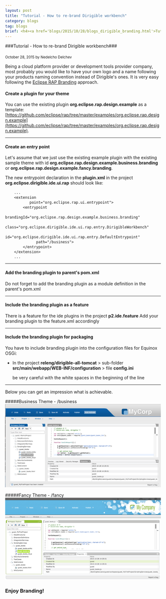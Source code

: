 ```yaml
---
layout: post
title: "Tutorial - How to re-brand Dirigible workbench"
category: blogs
tag: blogs
brief: <h4><a href='blogs/2015/10/28/blogs_dirigible_branding.html'>Tutorial - How to re-brand Dirigible workbench</a></h4> <sub class="post-info">October 28, 2015 by Nedelcho Delchev</sub></br> Being a cloud platform provider or development tools provider company, most probably you would like to have your own logo and a name...<br>
---
```


###Tutorial - How to re-brand Dirigible workbench###

<sub class="post-info">October 28, 2015 by Nedelcho Delchev</sub>

Being a cloud platform provider or development tools provider company, most probably you would like to have your own logo and a name following your products naming convention instead of Dirigible's ones. It is very easy following the [Eclipse RAP Branding](http://help.eclipse.org/mars/index.jsp?topic=%2Forg.eclipse.rap.doc%2Fguide%2Farticles%2Fbranding.html&cp=65_4_2) approach.


#### Create a plugin for your theme
You can use the existing plugin **org.eclipse.rap.design.example** as a template: 
[https://github.com/eclipse/rap/tree/master/examples/org.eclipse.rap.design.example](https://github.com/eclipse/rap/tree/master/examples/org.eclipse.rap.design.example).

---

#### Create an entry point
Let's assume that we just use the existing example plugin with the existing sample theme with id **org.eclipse.rap.design.example.business.branding** or **org.eclipse.rap.design.example.fancy.branding**. 

The new entrypoint declaration in the **plugin.xml** in the project **org.eclipse.dirigible.ide.ui.rap** should look like:

		...
		<extension
		       point="org.eclipse.rap.ui.entrypoint">
		    <entrypoint
		          brandingId="org.eclipse.rap.design.example.business.branding"
		          class="org.eclipse.dirigible.ide.ui.rap.entry.DirigibleWorkbench"
		          id="org.eclipse.dirigible.ide.ui.rap.entry.DefaultEntrypoint"
		          path="/business">
		    </entrypoint>
		</extension> 
		...

---

#### Add the branding plugin to parent's pom.xml
Do not forget to add the branding plugin as a module definition in the parent's pom.xml

---

#### Include the branding plugin as a feature
There is a feature for the ide plugins in the project **p2.ide.feature**
Add your branding plugin to the feature.xml accordingly

---

#### Include the branding plugin for packaging
You have to include branding plugin into the configuration files for Equinox OSGi:

* In the project **releng/dirigible-all-tomcat** > sub-folder **src/main/webapp/WEB-INF/configuration** > file **config.ini**

     be very careful with the white spaces in the beginning of the line

---

Below you can get an impression what is achievable.


#####Business Theme - /business
<br>
<img src="/img/posts/branding_business.png" width="700px"/>
<br>

#####Fancy Theme - /fancy
<br>
<img src="/img/posts/branding_fancy.png" width="700px"/>
<br>

### Enjoy Branding!
